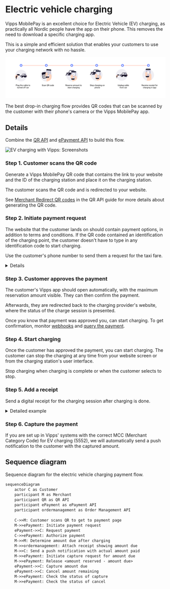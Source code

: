 <!-- START_METADATA
---
title: Electric vehicle charging flow
sidebar_label: Electric vehicle charging
sidebar_position: 80
hide_table_of_contents: false
pagination_next: null
pagination_prev: null
---

import PARTIALCAPTURE from '../_common/_partial_capture.md'
import AUTHORIZEPAYMENT from '../_common/_customer_authorizes_epayment.md'
END_METADATA -->

# Electric vehicle charging

Vipps MobilePay is an excellent choice for Electric Vehicle (EV) charging, as practically all Nordic people have
the app on their phone. This removes the need to download a specific charging app.

This is a simple and efficient
solution that enables your customers to use your charging network with no hassle.

![EV charging](images/ev-charging-process-icons.png)

The best drop-in charging flow provides QR codes that can be scanned by
the customer with their phone's camera or the Vipps MobilePay app.

## Details

Combine the [QR API](https://developer.vippsmobilepay.com/docs/APIs/qr-api)
and
[ePayment API](https://developer.vippsmobilepay.com/docs/APIs/epayment-api)
to build this flow.

![EV charging with Vipps: Screenshots](images/ev-charging-process-screenshots.png)

### Step 1. Customer scans the QR code

Generate a Vipps MobilePay QR code that contains the link to your website and the ID of the charging station and place it on the charging station.

The customer scans the QR code and is redirected to your website.

See [Merchant Redirect QR codes](https://developer.vippsmobilepay.com/docs/APIs/qr-api/vipps-qr-api#merchant-redirect-qr-codes)
in the QR API guide for more details about generating the QR code.

### Step 2. Initiate payment request

The website that the customer lands on should contain payment options, in addition to terms and conditions.
If the QR code contained an identification of the charging point, the customer doesn't have to type in any identification code to start charging.

Use the customer's phone number to send them a request for the taxi fare.

<details>
<summary>Details</summary>
<div>


When the customer is ready to pay, initiate a
[payment request](https://developer.vippsmobilepay.com/api/epayment#tag/CreatePayments).

The payment request amount should be large enough to cover the cost of a charging session. It is usually sufficient to reserve an amount between 350 NOK and 500 NOK, but with higher electricity costs, this may change.

It is also possible to let the customer choose maximum amount or reserved amount.
Do not include a receipt, since a receipt is immutable and the true amount is not known yet.

If the payment is approved, this amount will be reserved on customer's account. The amount that is unused will be released when they are finished charging.

Specify `"customerInteraction": "CUSTOMER_PRESENT"` and `"userFlow": "WEB_REDIRECT"` to redirect user to the app.

Here is an example HTTP POST:

[`POST:/epayment/v1/payments`](https://developer.vippsmobilepay.com/api/epayment#tag/CreatePayments/operation/createPayment)

```json
{
  "amount": {
    "value": 10000,
    "currency": "NOK"
  },
  "paymentMethod": {
    "type": "WALLET"
  },
  "customer": {
    "phoneNumber": 4791234567
  },
  "customerInteraction": "CUSTOMER_PRESENT",
  "reference": 2486791679658155992,
  "userFlow": "WEB_REDIRECT",
  "returnUrl": "http://example.com/redirect?reference=2486791679658155992",
  "paymentDescription": "Charging session at Ski McDonalds on Dec 21, 2029, 19:04."
}

```

</div>
</details>

### Step 3. Customer approves the payment

The customer's Vipps app should open automatically, with the maximum reservation amount visible.
They can then confirm the payment.

Afterwards, they are redirected back to the charging provider's website, where the status of the charge session is presented.

Once you know that payment was approved you, can start charging.
To get confirmation, monitor
[webhooks](https://developer.vippsmobilepay.com/docs/APIs/webhooks-api) and
[query the payment](https://developer.vippsmobilepay.com/api/epayment#tag/QueryPayments/operation/getPayment).

### Step 4. Start charging

Once the customer has approved the payment, you can start charging.
The customer can stop the charging at any time from your website screen or from the charging station's user interface.

Stop charging when charging is complete or when the customer selects to stop.

### Step 5. Add a receipt

Send a digital receipt for the charging session after charging is done.

<details>
<summary>Detailed example</summary>
<div>

Here is an example HTTP POST:

[`POST:/order-management/v2/{paymentType}/receipts/{orderId}`](https://developer.vippsmobilepay.com/api/order-management/#operation/postReceiptV2)

For `paymentType`, use `eCom` for eCom or ePayment payments.
For `orderId`, use the `chargeId` of the charge.

Body:

```json
{
  "orderLines": [
    {
        "name": "charging",
        "id": "line_item_1",
        "totalAmount": 10000,
        "totalAmountExcludingTax": 8000,
        "totalTaxAmount": 2000,
        "taxPercentage": 25,
        "productUrl": "https://www.example.com/evcharging",
      },
    },
  ],
  "bottomLine": {
    "currency": "NOK",
    "posId": "charging_station_ski_mcdonalds_043"
  }
}
```

</div>
</details>


### Step 6. Capture the payment

<PARTIALCAPTURE />

If you are set up in Vipps' systems with the correct MCC (Merchant Category Code) for EV charging (5552), we will automatically send a push notification to the customer with the captured amount.


## Sequence diagram

Sequence diagram for the electric vehicle charging payment flow.

``` mermaid
sequenceDiagram
    actor C as Customer
    participant M as Merchant
    participant QR as QR API
    participant ePayment as ePayment API
    participant ordermanagement as Order Management API

    C->>M: Customer scans QR to get to payment page
    M->>ePayment: Initiate payment request
    ePayment->>C: Request payment
    C->>ePayment: Authorize payment
    M->>M: Determine amount due after charging
    M->>ordermanagement: Attach receipt showing amount due
    M->>C: Send a push notification with actual amount paid
    M->>ePayment: Initiate capture request for amount due
    M->>ePayment: Release <amount reserved - amount due>
    ePayment->>C: Capture amount due
    ePayment->>C: Cancel amount remaining
    M->>ePayment: Check the status of capture
    M->>ePayment: Check the status of cancel
```
